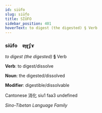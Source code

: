 ```yaml
---
id: siüfo
slug: siüfo
title: SİÜFO
sidebar_position: 401
hoverText: to digest (the digested) § Verb
---
```


### siüfo&emsp;<span kind="abugida">ɐɟɽʄɤ</span>

*to digest (the digested)* **§** Verb

**Verb**: to digest/dissolve

**Noun**: the digested/dissolved

**Modifier**: digestible/dissolvable

Cantonese 消化 siu1 faa3 undefined

*Sino-Tibetan Language Family*